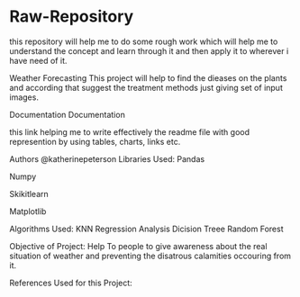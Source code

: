 # Raw-Repository

this repository will help me to do some rough work which will help me to understand the concept and learn through it and then apply it to wherever i have need of it.

Weather Forecasting
This project will help to find the dieases on the plants and according that suggest the treatment methods just giving set of input images.

Documentation
Documentation

this link helping me to write effectively the readme file with good represention by using tables, charts, links etc.

Authors
@katherinepeterson
Libraries Used:
Pandas 

Numpy 

Skikitlearn 

Matplotlib

Algorithms Used:
KNN Regression Analysis Dicision Treee Random Forest

Objective of Project:
Help To people to give awareness about the real situation of weather and preventing the disatrous calamities occouring from it.

References Used for this Project:
